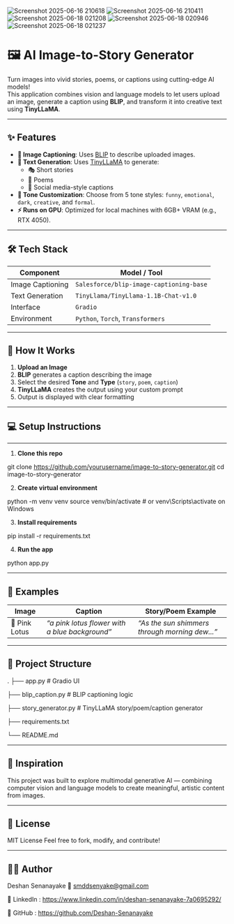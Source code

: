 ![Screenshot 2025-06-16 210618](https://github.com/user-attachments/assets/98004a94-eede-4e01-8969-b499e6f88050)
![Screenshot 2025-06-16 210411](https://github.com/user-attachments/assets/57d4c854-e172-4068-801b-8821656f969a)
![Screenshot 2025-06-18 021208](https://github.com/user-attachments/assets/0a3b4c70-a434-4544-b2d7-6db3e63cbc2c)
![Screenshot 2025-06-18 020946](https://github.com/user-attachments/assets/64957fe8-b724-4d6e-9a15-d5d38811cad4)
![Screenshot 2025-06-18 021237](https://github.com/user-attachments/assets/049713af-0843-46d9-982a-c7075c885100)

# 🖼️ AI Image-to-Story Generator

Turn images into vivid stories, poems, or captions using cutting-edge AI models!  
This application combines vision and language models to let users upload an image, generate a caption using **BLIP**, and transform it into creative text using **TinyLLaMA**.

---

## ✨ Features

- **📸 Image Captioning**: Uses [BLIP](https://huggingface.co/Salesforce/blip-image-captioning-base) to describe uploaded images.
- **🧠 Text Generation**: Uses [TinyLLaMA](https://huggingface.co/TinyLlama/TinyLlama-1.1B-Chat-v1.0) to generate:
    - 🎭 Short stories
    - 📝 Poems
    - 💬 Social media-style captions
- **🎨 Tone Customization**: Choose from 5 tone styles: `funny`, `emotional`, `dark`, `creative`, and `formal`.
- **⚡ Runs on GPU**: Optimized for local machines with 6GB+ VRAM (e.g., RTX 4050).

---

## 🛠️ Tech Stack

| Component      | Model / Tool                          |
|----------------|----------------------------------------|
| Image Captioning | `Salesforce/blip-image-captioning-base` |
| Text Generation  | `TinyLlama/TinyLlama-1.1B-Chat-v1.0`     |
| Interface        | `Gradio`                              |
| Environment      | `Python`, `Torch`, `Transformers`     |

---

## 🚀 How It Works

1. **Upload an Image**
2. **BLIP** generates a caption describing the image
3. Select the desired **Tone** and **Type** (`story`, `poem`, `caption`)
4. **TinyLLaMA** creates the output using your custom prompt
5. Output is displayed with clear formatting

---

## 💻 Setup Instructions

---

1. **Clone this repo**

git clone https://github.com/yourusername/image-to-story-generator.git
cd image-to-story-generator


2. **Create virtual environment**

python -m venv venv
source venv/bin/activate    # or venv\Scripts\activate on Windows


3. **Install requirements**

pip install -r requirements.txt


4. **Run the app**

python app.py


---

## 🎨 Examples
| Image         | Caption                                        | Story/Poem Example                              |
| ------------- | ---------------------------------------------- | ----------------------------------------------- |
| 🌸 Pink Lotus | *“a pink lotus flower with a blue background”* | *“As the sun shimmers through morning dew\...”* |

---
## 📂 Project Structure

.
├── app.py                 # Gradio UI

├── blip_caption.py        # BLIP captioning logic

├── story_generator.py     # TinyLLaMA story/poem/caption generator

├── requirements.txt

└── README.md

---

## 🧠 Inspiration
This project was built to explore multimodal generative AI — combining computer vision and language models to create meaningful, artistic content from images.

---

## 📃 License
MIT License
Feel free to fork, modify, and contribute!

---

## 🙋‍♂️ Author
Deshan Senanayake
📧   smddsenyake@gmail.com

🔗   LinkedIn : https://www.linkedin.com/in/deshan-senanayake-7a0695292/

🔗   GitHub : https://github.com/Deshan-Senanayake
